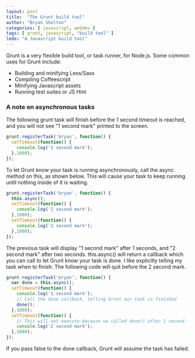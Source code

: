 ```yaml
---
layout: post
title:  "The Grunt build tool"
author: "Bryan Shelton"
categories: [ javascript, webdev ]
tags: [ grunt, javascript, "build tool" ]
lede: "A Javascript build tool"
---
```

Grunt is a very flexible build tool, or task runner, for Node.js. Some common uses for Grunt include:

  * Building and minifying Less/Sass
  * Compiling Coffeescript
  * Minifying Javascript assets
  * Running test suites or JS Hint

### A note on asynchronous tasks ###

The following grunt task will finish before the 1 second timeout is reached,
and you will not see "1 second mark" printed to the screen.

```javascript
grunt.registerTask('bryan', function() {
  setTimeout(function() {
    console.log('1 second mark');
  },1000);
});
```

To let Grunt know your task is running asynchronously, call the async method on this, as shown below. This will cause your task to 
keep running until nothing inside of it is waiting.

```javascript
grunt.registerTask('bryan', function() {
  this.async();
  setTimeout(function() {
    console.log('1 second mark');
  },1000);
  setTimeout(function() {
    console.log('2 second mark');
  },2000);
});
```

The previous task will display "1 second mark" after 1 seconds, and "2 second mark" after two seconds. this.async() will return
a callback which you can call to let Grunt know your task is done. I like explicitly telling my task when to finish.
The following code will quit before the 2 second mark.

```javascript
grunt.registerTask('bryan', function() {
  var done = this.async();
  setTimeout(function() {
    console.log('1 second mark');
    // Call the done callback, telling Grunt our task is finished
    done();
  },1000);
  setTimeout(function() {
    // This will not execute because we called done() after 1 second
    console.log('2 second mark');
  },2000);
});
```

If you pass false to the done callback, Grunt will assume the task has failed.
